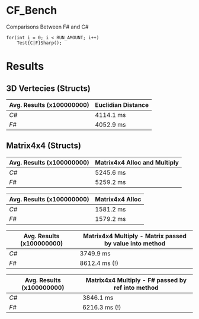 # CF_Bench
Comparisons Between F# and C#


    for(int i = 0; i < RUN_AMOUNT; i++)
        Test{C|F}Sharp();

# Results


## 3D Vertecies (Structs)

            
Avg. Results (x100000000) | Euclidian Distance 
--- | --- 
*C#* | 4114.1 ms
*F#* | 4052.9 ms

## Matrix4x4 (Structs)

Avg. Results (x100000000) | Matrix4x4 Alloc and Multiply 
--- | --- 
*C#* | 5245.6 ms
*F#* | 5259.2 ms

Avg. Results (x100000000) | Matrix4x4 Alloc
--- | --- 
*C#* | 1581.2 ms
*F#* | 1579.2 ms

Avg. Results (x100000000) | Matrix4x4 Multiply - Matrix passed by value into method
--- | --- 
*C#* | 3749.9 ms
*F#* | 8612.4 ms (!)

Avg. Results (x100000000) | Matrix4x4 Multiply - F# passed by ref into method
--- | --- 
*C#* | 3846.1 ms
*F#* | 6216.3 ms (!)
